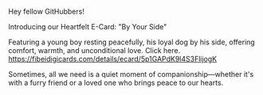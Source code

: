 Hey fellow GitHubbers!

Introducing our Heartfelt E-Card: "By Your Side"

Featuring a young boy resting peacefully, his loyal dog by his side, offering comfort, warmth, and unconditional love. Click here. https://fibeidigicards.com/details/ecard/5p1GAPdK9l4S3FlijogK

Sometimes, all we need is a quiet moment of companionship—whether it's with a furry friend or a loved one who brings peace to our hearts.